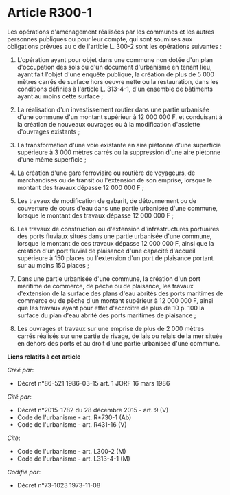 # Article R300-1

Les opérations d'aménagement réalisées par les communes et les autres personnes publiques ou pour leur compte, qui sont
soumises aux obligations prévues au c de l'article L. 300-2 sont les opérations suivantes :

1. L'opération ayant pour objet dans une commune non dotée d'un plan d'occupation des sols ou d'un document d'urbanisme en
tenant lieu, ayant fait l'objet d'une enquête publique, la création de plus de 5 000 mètres carrés de surface hors oeuvre
nette ou la restauration, dans les conditions définies à l'article L. 313-4-1, d'un ensemble de bâtiments ayant au moins
cette surface ;

2. La réalisation d'un investissement routier dans une partie urbanisée d'une commune d'un montant supérieur à 12 000 000 F,
et conduisant à la création de nouveaux ouvrages ou à la modification d'assiette d'ouvrages existants ;

3. La transformation d'une voie existante en aire piétonne d'une superficie supérieure à 3 000 mètres carrés ou la
suppression d'une aire piétonne d'une même superficie ;

4. La création d'une gare ferroviaire ou routière de voyageurs, de marchandises ou de transit ou l'extension de son emprise,
lorsque le montant des travaux dépasse 12 000 000 F ;

5. Les travaux de modification de gabarit, de détournement ou de couverture de cours d'eau dans une partie urbanisée d'une
commune, lorsque le montant des travaux dépasse 12 000 000 F ;

6. Les travaux de construction ou d'extension d'infrastructures portuaires des ports fluviaux situés dans une partie
urbanisée d'une commune, lorsque le montant de ces travaux dépasse 12 000 000 F, ainsi que la création d'un port fluvial de
plaisance d'une capacité d'accueil supérieure à 150 places ou l'extension d'un port de plaisance portant sur au moins 150
places ;

7. Dans une partie urbanisée d'une commune, la création d'un port maritime de commerce, de pêche ou de plaisance, les travaux
d'extension de la surface des plans d'eau abrités des ports maritimes de commerce ou de pêche d'un montant supérieur à 12 000
000 F, ainsi que les travaux ayant pour effet d'accroître de plus de 10 p. 100 la surface du plan d'eau abrité des ports
maritimes de plaisance ;

8. Les ouvrages et travaux sur une emprise de plus de 2 000 mètres carrés réalisés sur une partie de rivage, de lais ou
relais de la mer située en dehors des ports et au droit d'une partie urbanisée d'une commune.

**Liens relatifs à cet article**

_Créé par_:

  - Décret n°86-521 1986-03-15 art. 1 JORF 16 mars 1986

_Cité par_:

  - Décret n°2015-1782 du 28 décembre 2015 - art. 9 (V)
  - Code de l'urbanisme - art. R*730-1 (Ab)
  - Code de l'urbanisme - art. R431-16 (V)

_Cite_:

  - Code de l'urbanisme - art. L300-2 (M)
  - Code de l'urbanisme - art. L313-4-1 (M)

_Codifié par_:

  - Décret n°73-1023 1973-11-08
